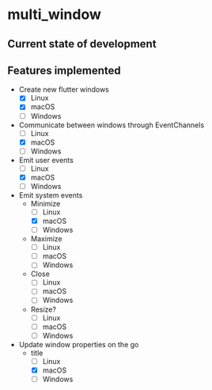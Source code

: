 # multi_window

## Current state of development

## Features implemented
- Create new flutter windows
  - [x] Linux
  - [x] macOS
  - [ ] Windows
- Communicate between windows through EventChannels
  - [ ] Linux
  - [x] macOS
  - [ ] Windows
- Emit user events
  - [ ] Linux
  - [x] macOS
  - [ ] Windows
- Emit system events
  - Minimize
    - [ ] Linux
    - [x] macOS
    - [ ] Windows
  - Maximize
    - [ ] Linux
    - [ ] macOS
    - [ ] Windows
  - Close
    - [ ] Linux
    - [ ] macOS
    - [ ] Windows
  - Resize?
    - [ ] Linux
    - [ ] macOS
    - [ ] Windows
- Update window properties on the go
  - title
    - [ ] Linux
    - [x] macOS
    - [ ] Windows
